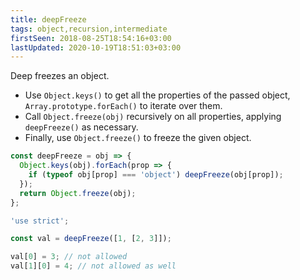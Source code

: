 ```yaml
---
title: deepFreeze
tags: object,recursion,intermediate
firstSeen: 2018-08-25T18:54:16+03:00
lastUpdated: 2020-10-19T18:51:03+03:00
---
```


Deep freezes an object.

- Use `Object.keys()` to get all the properties of the passed object, `Array.prototype.forEach()` to iterate over them.
- Call `Object.freeze(obj)` recursively on all properties, applying `deepFreeze()` as necessary.
- Finally, use `Object.freeze()` to freeze the given object.

```js
const deepFreeze = obj => {
  Object.keys(obj).forEach(prop => {
    if (typeof obj[prop] === 'object') deepFreeze(obj[prop]);
  });
  return Object.freeze(obj);
};
```

```js
'use strict';

const val = deepFreeze([1, [2, 3]]);

val[0] = 3; // not allowed
val[1][0] = 4; // not allowed as well
```
